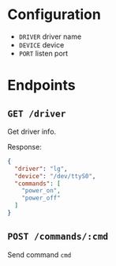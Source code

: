 # Configuration

* `DRIVER` driver name
* `DEVICE` device
* `PORT` listen port

# Endpoints

## `GET /driver`

Get driver info.

Response:

```json
{
  "driver": "lg",
  "device": "/dev/ttyS0",
  "commands": [
    "power_on",
    "power_off"
  ]
}
```

## `POST /commands/:cmd`

Send command `cmd`